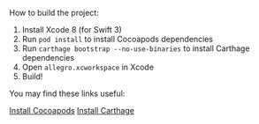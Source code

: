 How to build the project:

1. Install Xcode 8 (for Swift 3)
1. Run `pod install` to install Cocoapods dependencies
1. Run `carthage bootstrap --no-use-binaries` to install Carthage dependencies
1. Open `allegro.xcworkspace` in Xcode
1. Build!

You may find these links useful:

[Install Cocoapods](https://guides.cocoapods.org/using/getting-started.html)
[Install Carthage](https://github.com/Carthage/Carthage#installing-carthage)
